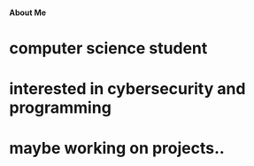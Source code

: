 #### About Me
# computer science student
# interested in cybersecurity and programming
# maybe working on projects..
